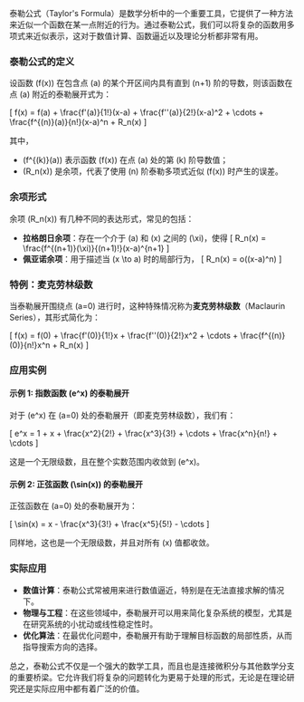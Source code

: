 泰勒公式（Taylor's Formula）是数学分析中的一个重要工具，它提供了一种方法来近似一个函数在某一点附近的行为。通过泰勒公式，我们可以将复杂的函数用多项式来近似表示，这对于数值计算、函数逼近以及理论分析都非常有用。

### 泰勒公式的定义

设函数 \(f(x)\) 在包含点 \(a\) 的某个开区间内具有直到 \(n+1\) 阶的导数，则该函数在点 \(a\) 附近的泰勒展开式为：

\[
f(x) = f(a) + \frac{f'(a)}{1!}(x-a) + \frac{f''(a)}{2!}(x-a)^2 + \cdots + \frac{f^{(n)}(a)}{n!}(x-a)^n + R_n(x)
\]

其中，
- \(f^{(k)}(a)\) 表示函数 \(f(x)\) 在点 \(a\) 处的第 \(k\) 阶导数值；
- \(R_n(x)\) 是余项，代表了使用 \(n\) 阶泰勒多项式近似 \(f(x)\) 时产生的误差。

### 余项形式

余项 \(R_n(x)\) 有几种不同的表达形式，常见的包括：
- **拉格朗日余项**：存在一个介于 \(a\) 和 \(x\) 之间的 \(\xi\)，使得
  \[
  R_n(x) = \frac{f^{(n+1)}(\xi)}{(n+1)!}(x-a)^{n+1}
  \]
- **佩亚诺余项**：用于描述当 \(x \to a\) 时的局部行为，
  \[
  R_n(x) = o((x-a)^n)
  \]

### 特例：麦克劳林级数

当泰勒展开围绕点 \(a=0\) 进行时，这种特殊情况称为**麦克劳林级数**（Maclaurin Series），其形式简化为：

\[
f(x) = f(0) + \frac{f'(0)}{1!}x + \frac{f''(0)}{2!}x^2 + \cdots + \frac{f^{(n)}(0)}{n!}x^n + R_n(x)
\]

### 应用实例

#### 示例 1: 指数函数 \(e^x\) 的泰勒展开

对于 \(e^x\) 在 \(a=0\) 处的泰勒展开（即麦克劳林级数），我们有：

\[
e^x = 1 + x + \frac{x^2}{2!} + \frac{x^3}{3!} + \cdots + \frac{x^n}{n!} + \cdots
\]

这是一个无限级数，且在整个实数范围内收敛到 \(e^x\)。

#### 示例 2: 正弦函数 \(\sin(x)\) 的泰勒展开

正弦函数在 \(a=0\) 处的泰勒展开为：

\[
\sin(x) = x - \frac{x^3}{3!} + \frac{x^5}{5!} - \cdots
\]

同样地，这也是一个无限级数，并且对所有 \(x\) 值都收敛。

### 实际应用

- **数值计算**：泰勒公式常被用来进行数值逼近，特别是在无法直接求解的情况下。
- **物理与工程**：在这些领域中，泰勒展开可以用来简化复杂系统的模型，尤其是在研究系统的小扰动或线性稳定性时。
- **优化算法**：在最优化问题中，泰勒展开有助于理解目标函数的局部性质，从而指导搜索方向的选择。

总之，泰勒公式不仅是一个强大的数学工具，而且也是连接微积分与其他数学分支的重要桥梁。它允许我们将复杂的问题转化为更易于处理的形式，无论是在理论研究还是实际应用中都有着广泛的价值。